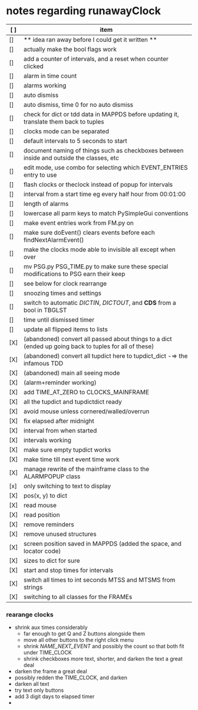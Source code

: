 # notes regarding runawayClock


[ ] | item
----|-------------------------------------------------------------------------------------------------------
[]  | ** idea ran away before I could get it written **
[]  | actually make the bool flags work
[]  | add a counter of intervals, and a reset when counter clicked
[]  | alarm in time count
[]  | alarms working
[]  | auto dismiss
[]  | auto dismiss, time 0 for no auto dismiss
[]  | check for dict or tdd data in MAPPDS before updating it, translate them back to tuples
[]  | clocks mode can be separated
[]  | default intervals to 5 seconds to start
[]  | document naming of things such as checkboxes between inside and outside the classes, etc
[]  | edit mode, use combo for selecting which EVENT_ENTRIES entry to use
[]  | flash clocks or theclock instead of popup for intervals
[]  | interval from a start time eg every half hour from 00:01:00
[]  | length of alarms
[]  | lowercase all parm keys to match PySimpleGui conventions
[]  | make event entries work from FM.py on
[]  | make sure doEvent() clears events before each findNextAlarmEvent()
[]  | make the clocks mode able to invisible all except when over
[]  | mv PSG.py PSG_TIME.py to make sure these special modifications to PSG earn their keep
[]  | see below for clock rearrange
[]  | snoozing times and settings
[]  | switch to automatic _DICTIN_, _DICTOUT_, and __CDS__ from a bool in TBGLST
[]  | time until dismissed timer
[]  | update all flipped items to lists
[X] | (abandoned) convert all passed about things to a dict (ended up going back to tuples for all of these)
[X] | (abandoned) convert all tupdict here to tupdict_dict -=> the infamous TDD
[X] | (abandoned) main all seeing mode
[X] | (alarm+reminder working)
[X] | add TIME_AT_ZERO to CLOCKS_MAINFRAME
[X] | all the tupdict and tupdictdict ready
[X] | avoid mouse unless cornered/walled/overrun
[X] | fix elapsed after midnight
[X] | interval from when started
[X] | intervals working
[X] | make sure empty tupdict works
[X] | make time till next event time work
[X] | manage rewrite of the mainframe class to the ALARMPOPUP class
[x] | only switching to text to display
[X] | pos(x, y) to dict
[X] | read mouse
[X] | read position
[X] | remove reminders
[X] | remove unused structures
[X] | screen position saved in MAPPDS (added the space, and locator code)
[X] | sizes to dict for sure
[X] | start and stop times for intervals
[X] | switch all times to int seconds MTSS and MTSMS from strings
[X] | switching to all classes for the FRAMEs

### rearange clocks

* shrink aux times considerably
  * far enough to get Q and Z buttons alongside them
  * move all other buttons to the right click menu
  * shrink _NAME_NEXT_EVENT_  and possibly the count so that both fit under TIME_CLOCK
  * shrink checkboxes more text, shorter, and darken the text a great deal
* darken the frame a great deal
* possibly redden the TIME_CLOCK, and darken
* darken all text
* try text only buttons
* add 3 digit days to elapsed timer
* 
